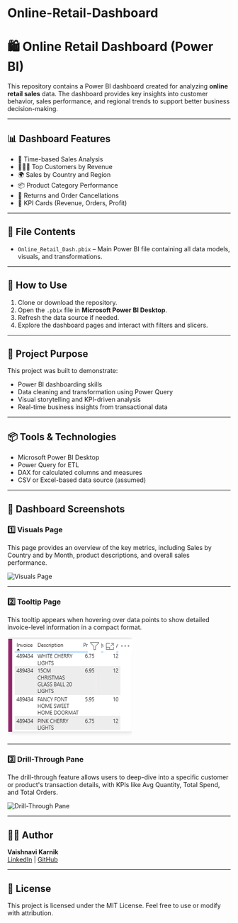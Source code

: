 # Online-Retail-Dashboard
# 🛍️ Online Retail Dashboard (Power BI)

This repository contains a Power BI dashboard created for analyzing **online retail sales** data. The dashboard provides key insights into customer behavior, sales performance, and regional trends to support better business decision-making.

---

## 📊 Dashboard Features

- 📅 Time-based Sales Analysis  
- 🧑‍🤝‍🧑 Top Customers by Revenue  
- 🌍 Sales by Country and Region  
- 📦 Product Category Performance  
- 🔄 Returns and Order Cancellations  
- 🧠 KPI Cards (Revenue, Orders, Profit)

---

## 📁 File Contents

- `Online_Retail_Dash.pbix` – Main Power BI file containing all data models, visuals, and transformations.

---

## 🚀 How to Use

1. Clone or download the repository.
2. Open the `.pbix` file in **Microsoft Power BI Desktop**.
3. Refresh the data source if needed.
4. Explore the dashboard pages and interact with filters and slicers.

---

## 📌 Project Purpose

This project was built to demonstrate:
- Power BI dashboarding skills
- Data cleaning and transformation using Power Query
- Visual storytelling and KPI-driven analysis
- Real-time business insights from transactional data

---

## 📦 Tools & Technologies

- Microsoft Power BI Desktop  
- Power Query for ETL  
- DAX for calculated columns and measures  
- CSV or Excel-based data source (assumed)

---

## 📸 Dashboard Screenshots

### 1️⃣ Visuals Page  
This page provides an overview of the key metrics, including Sales by Country and by Month, product descriptions, and overall sales performance.

![Visuals Page]()

---

### 2️⃣ Tooltip Page  
This tooltip appears when hovering over data points to show detailed invoice-level information in a compact format.

![Tooltip Page](images/tooltip-page.png)

---

### 3️⃣ Drill-Through Pane  
The drill-through feature allows users to deep-dive into a specific customer or product's transaction details, with KPIs like Avg Quantity, Total Spend, and Total Orders.

![Drill-Through Pane](images/drillthrough-pane.png)

---

## 🙋‍♀️ Author

**Vaishnavi Karnik**  
[LinkedIn]() | [GitHub](https://github.com/vaishnavikarnik)

---

## 📝 License

This project is licensed under the MIT License. Feel free to use or modify with attribution.
